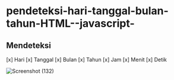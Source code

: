 # pendeteksi-hari-tanggal-bulan-tahun-HTML--javascript-

## Mendeteksi
[x] Hari
[x] Tanggal
[x] Bulan
[x] Tahun
[x] Jam
[x] Menit
[x] Detik

![Screenshot (132)](https://user-images.githubusercontent.com/103617674/218743627-92bbcc3c-546c-43f6-99b9-04c88264d9b6.png)

